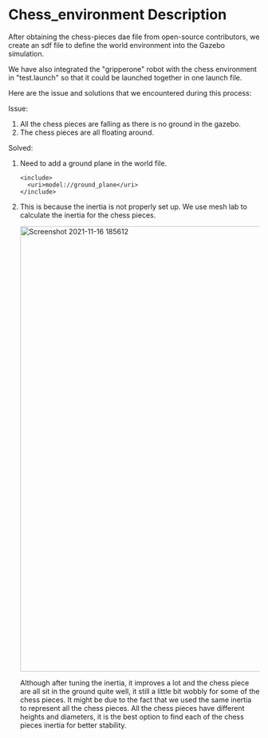 # Chess_environment Description

After obtaining the chess-pieces dae file from open-source contributors, we create an sdf file to define the world environment into the Gazebo simulation. 

We have also integrated the "gripperone" robot with the chess environment in "test.launch" so that it could be launched together in one launch file. 

Here are the issue and solutions that we encountered during this process:

Issue:
1. All the chess pieces are falling as there is no ground in the gazebo.
2. The chess pieces are all floating around.


Solved:
1. Need to add a ground plane in the world file. 
    
    ```
    <include>
  	  <uri>model://ground_plane</uri>
  	</include>
    ```
    
2. This is because the inertia is not properly set up. We use mesh lab to calculate the inertia for the chess pieces. 

    <img width="894" alt="Screenshot 2021-11-16 185612" src="https://user-images.githubusercontent.com/90337307/141986008-5c023a50-2aca-43a6-ae22-758bbf7c9c5a.png">

   Although after tuning the inertia, it improves a lot and the chess piece are all sit in the ground quite well, it still a little bit wobbly for some of the chess pieces. 
   It might be due to the fact that we used the same inertia to represent all the chess pieces. All the chess pieces have different heights and diameters, it is the best option to find each of the chess pieces inertia for better stability. 
